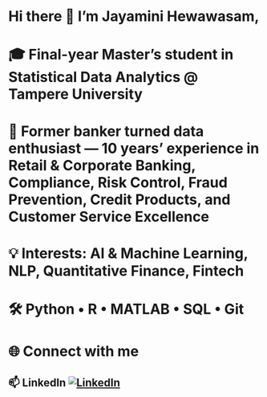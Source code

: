 # Hi there 👋 I’m Jayamini Hewawasam, 
# 🎓 Final-year Master’s student in Statistical Data Analytics @ Tampere University
# 💼 Former banker turned data enthusiast — 10 years’ experience in Retail & Corporate Banking, Compliance, Risk Control, Fraud Prevention, Credit Products, and Customer Service Excellence
# 💡 Interests: AI & Machine Learning, NLP, Quantitative Finance, Fintech
# 🛠️ Python • R • MATLAB • SQL • Git
# 🌐 Connect with me
## 📫 LinkedIn [![LinkedIn](https://img.shields.io/badge/LinkedIn-Profile-blue)](http://www.linkedin.com/in/jayamini-hewawasam-a51932116)

